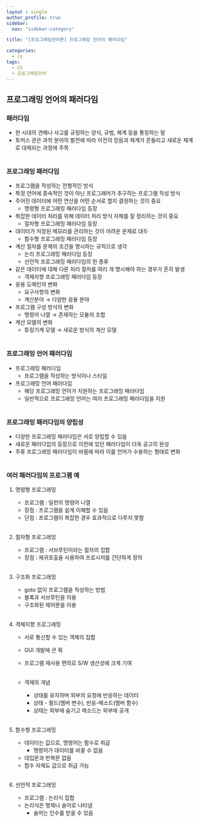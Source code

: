 ```yaml
---
layout : single
author_profile: true
sidebar: 
  nav: "sidebar-category"

title: "[프로그래밍언어론] 프로그래밍 언어의 패러다임"

categories:
  - cs
tags:
  - CS
  - 프로그래밍언어
---
```


## 프로그래밍 언어의 패러다임
### 패러다임
- 한 시대의 견해나 사고를 규정하는 양식, 규범, 체계 등을 통칭하는 말<br>
- 토머스 쿤은 과학 분야의 발전에 따라 이전의 믿음과 체계가 흔들리고 새로운 체계로 대체되는 과정에 주목<br><br>

### 프로그래밍 패러다임
- 프로그램을 작성하는 전형적인 방식<br>
- 특정 언어에 종속적인 것이 아닌 프로그래머가 추구하는 프로그램 작성 방식<br>
- 주어진 데이터에 어떤 연산을 어떤 순서로 할지 결정하는 것이 중요<br>
	- 명령형 프로그래밍 패러다임 등장<br>
- 복잡한 데이터 처리를 위해 데이터 처리 방식 자체를 잘 정리하는 것이 중요<br>
	- 절차형 프로그래밍 패러다임 등장<br>
- 데이터가 저장된 메모리를 관리하는 것이 어려운 문제로 대두<br>
	- 함수형 프로그래밍 패러다임 등장<br>
- 계산 절차를 문제의 조건을 명시하는 규칙으로 생각<br>
	- 논리 프로그래밍 패러다임 등장<br>
	- 선언적 프로그래밍 패러다임의 한 종류<br>
- 같은 데이터에 대해 다른 처리 절차를 여러 개 명시해야 하는 경우가 흔히 발생<br>
	- 객체지향 프로그래밍 패러다임 등장<br>
- 응용 도메인의 변화<br>
	- 요구사항의 변화<br>
	- 계산분야 → 다양한 응용 분야<br>
- 프로그램 구성 방식의 변화<br>
	- 명령어 나열 → 존재하는 모듈의 조합<br>
- 계산 모델의 변화<br>
	- 튜링기계 모델 → 새로운 방식의 계산 모델<br><br>

### 프로그래밍 언어 패러다임
- 프로그래밍 패러다임<br>
	- 프로그램을 작성하는 방식이나 스타일<br>
- 프로그래밍 언어 패러다임<br>
	- 해당 프로그래밍 언어가 지원하는 프로그래밍 패러다임<br>
	- 일반적으로 프로그래밍 언어는 여러 프로그래밍 패러다임을 지원<br><br>

### 프로그래밍 패러다임의 양립성
- 다양한 프로그래밍 패러다임은 서로 양립할 수 있음<br>
- 새로운 패러다임의 등장으로 이전에 있던 패러다임이 더욱 공고히 완성<br>
- 주류 프로그래밍 패러다임이 바뀜에 따라 이를 언어가 수용하는 형태로 변화<br><br>

### 여러 패러다임의 프로그램 예
1. 명령형 프로그래밍<br>
	- 프로그램 : 일련의 명령어 나열<br>
	- 장점 : 프로그램을 쉽게 이해할 수 있음<br>
	- 단점 : 프로그램이 복잡한 경우 효과적으로 다루지 못함<br><br>

2. 절차형 프로그래밍<br>
	- 프로그램 : 서브루틴이라는 절차의 집합<br>
	- 장점 : 재귀호출을 사용하여 프로시저를 간단하게 정의<br><br>

3. 구조화 프로그래밍<br>
	- goto 없이 프로그램을 작성하는 방법<br>
	- 블록과 서브루틴을 이용<br>
	- 구조화된 제어문을 이용<br><br>

4. 객체지향 프로그래밍<br>
	- 서로 통신할 수 있는 객체의 집합<br>
	- GUI 개발에 큰 획<br>
	- 프로그램 재사용 편의로 S/W 생산성에 크게 기여<br><br>

	- 객체의 개념<br>
		- 상태를 유지하며 외부의 요청에 반응하는 데이터<br>
		- 상태 - 필드(멤버 변수), 반응-메소드(멤버 함수)<br>
		- 상태는 외부에 숨기고 메소드는 외부에 공개<br><br>

5. 함수형 프로그래밍<br>
	- 데이터는 값으로, 명령어는 함수로 취급<br>
		- 명령어가 데이터를 바꿀 수 없음<br>
	- 대입문과 반복문 없음<br>
	- 함수 자체도 값으로 취급 가능<br><br>

6. 선언적 프로그래밍<br>
	- 프로그램 : 논리식 집합<br>
	- 논리식은 명제나 술어로 나타냄<br>
		- 술어는 인수를 받을 수 있음<br><br>

